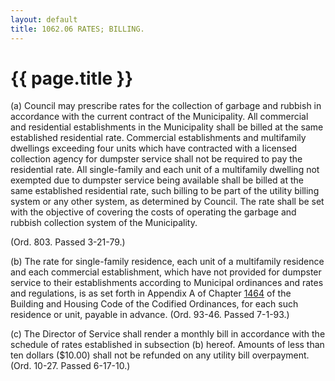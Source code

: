 ```yaml
---
layout: default 
title: 1062.06 RATES; BILLING.
---
```


{{ page.title }}
================

​(a) Council may prescribe rates for the collection of garbage and
rubbish in accordance with the current contract of the Municipality. All
commercial and residential establishments in the Municipality shall be
billed at the same established residential rate. Commercial
establishments and multifamily dwellings exceeding four units which have
contracted with a licensed collection agency for dumpster service shall
not be required to pay the residential rate. All single-family and each
unit of a multifamily dwelling not exempted due to dumpster service
being available shall be billed at the same established residential
rate, such billing to be part of the utility billing system or any other
system, as determined by Council. The rate shall be set with the
objective of covering the costs of operating the garbage and rubbish
collection system of the Municipality.

(Ord. 803. Passed 3-21-79.)

​(b) The rate for single-family residence, each unit of a multifamily
residence and each commercial establishment, which have not provided for
dumpster service to their establishments according to Municipal
ordinances and rates and regulations, is as set forth in Appendix A of
Chapter [1464](58d37b9c.html) of the Building and Housing Code of the
Codified Ordinances, for each such residence or unit, payable in
advance. (Ord. 93-46. Passed 7-1-93.)

​(c) The Director of Service shall render a monthly bill in accordance
with the schedule of rates established in subsection (b) hereof. Amounts
of less than ten dollars (\$10.00) shall not be refunded on any utility
bill overpayment. (Ord. 10-27. Passed 6-17-10.)
